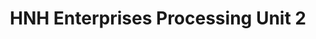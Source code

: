 ---
title: "HNH Enterprises Processing Unit 2"
url: /karachi/hnh-enterprises-processing-unit-2/
shop: Allgemein
---